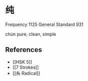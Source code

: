 # 纯
Frequency 1125
General Standard 931

chún
pure, clean, simple

## References
- [[HSK 5]]
- [[7 Strokes]]
- [[糸 Radical]]